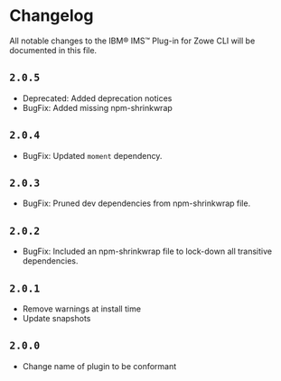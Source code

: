 # Changelog

All notable changes to the IBM® IMS™ Plug-in for Zowe CLI will be documented in this file.

## `2.0.5`

- Deprecated: Added deprecation notices
- BugFix: Added missing npm-shrinkwrap

## `2.0.4`

- BugFix: Updated `moment` dependency.

## `2.0.3`

- BugFix: Pruned dev dependencies from npm-shrinkwrap file.

## `2.0.2`

- BugFix: Included an npm-shrinkwrap file to lock-down all transitive dependencies.

## `2.0.1`

- Remove warnings at install time
- Update snapshots

## `2.0.0`

- Change name of plugin to be conformant